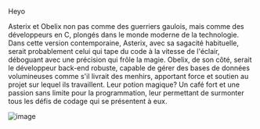 
Heyo

Asterix et Obelix non pas comme des guerriers gaulois, mais comme des développeurs en C, plongés dans le monde moderne de la technologie. 
Dans cette version contemporaine, Asterix, avec sa sagacité habituelle, serait probablement celui qui tape du code à la vitesse de l'éclair, déboguant avec une précision qui frôle la magie. 
Obelix, de son côté, serait le développeur back-end robuste, capable de gérer des bases de données volumineuses comme s'il livrait des menhirs, apportant force et soutien au projet sur lequel ils travaillent. 
Leur potion magique? Un café fort et une passion sans limite pour la programmation, leur permettant de surmonter tous les défis de codage qui se présentent à eux.

![image](https://github.com/PtitDrogo/ASTERIX-ET-OBELIX-MISSION-MINISHELL/assets/123643348/f56017e0-c79b-43c0-a018-59a03354b5d7)

